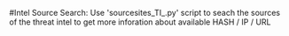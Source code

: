 #Intel Source Search:
  Use 'sourcesites_TI_.py' script to seach the sources of the threat intel to get more inforation about available HASH / IP / URL 
